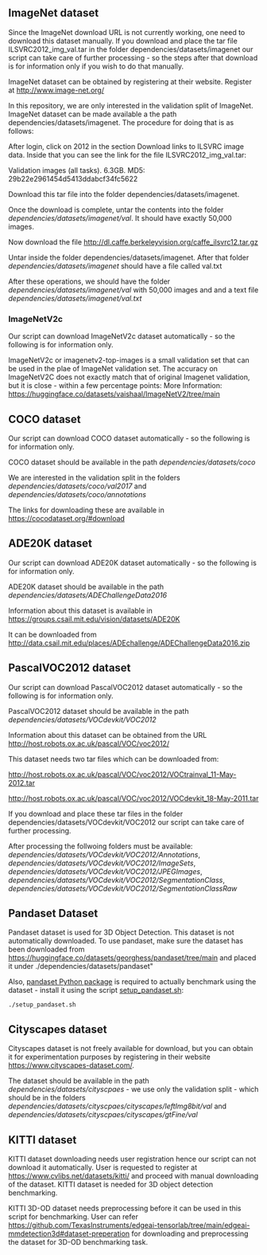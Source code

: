 
## ImageNet dataset 
Since the ImageNet download URL is not currently working, one need to download this dataset manually. If you download and place the tar file ILSVRC2012_img_val.tar in the folder dependencies/datasets/imagenet our script can take care of further processing - so the steps after that download is for information only if you wish to do that manually.

ImageNet dataset can be obtained by registering at their website. Register at http://www.image-net.org/

In this repository, we are only interested in the validation split of ImageNet. ImageNet dataset can be made available a the path dependencies/datasets/imagenet. The procedure for doing that is as follows:

After login, click on 2012 in the section Download links to ILSVRC image data.  Inside that you can see the link for the file ILSVRC2012_img_val.tar:

Validation images (all tasks). 6.3GB. MD5: 29b22e2961454d5413ddabcf34fc5622

Download this tar file into the folder dependencies/datasets/imagenet. 

Once the download is complete, untar the contents into the folder *dependencies/datasets/imagenet/val*. It should have exactly 50,000 images.

Now download the file http://dl.caffe.berkeleyvision.org/caffe_ilsvrc12.tar.gz

Untar inside the folder dependencies/datasets/imagenet. After that folder *dependencies/datasets/imagenet* should have a file called val.txt

After these operations, we should have the folder *dependencies/datasets/imagenet/val* with 50,000 images and and a text file  *dependencies/datasets/imagenet/val.txt*

### ImageNetV2c
Our script can download ImageNetV2c dataset automatically - so the following is for information only.

ImageNetV2c or imagenetv2-top-images is a small validation set that can be used in the plae of ImageNet validation set. 
The accuracy on ImageNetV2C does not exactly match that of original Imagenet validation, but it is close - within a few percentage points: 
More Information: https://huggingface.co/datasets/vaishaal/ImageNetV2/tree/main

## COCO dataset
Our script can download COCO dataset automatically - so the following is for information only.

COCO dataset should be available in the path *dependencies/datasets/coco* 

We are interested in the validation split in the folders *dependencies/datasets/coco/val2017* and *dependencies/datasets/coco/annotations*

The links for downloading these are available in https://cocodataset.org/#download

## ADE20K dataset
Our script can download ADE20K dataset automatically - so the following is for information only.

ADE20K dataset should be available in the path *dependencies/datasets/ADEChallengeData2016*

Information about this dataset is available in https://groups.csail.mit.edu/vision/datasets/ADE20K

It can be downloaded from http://data.csail.mit.edu/places/ADEchallenge/ADEChallengeData2016.zip
        
## PascalVOC2012 dataset
Our script can download PascalVOC2012 dataset automatically - so the following is for information only.

PascalVOC2012 dataset should be available in the path *dependencies/datasets/VOCdevkit/VOC2012*

Information about this dataset can be obtained from the URL http://host.robots.ox.ac.uk/pascal/VOC/voc2012/

This dataset needs two tar files which can be downloaded from: 

http://host.robots.ox.ac.uk/pascal/VOC/voc2012/VOCtrainval_11-May-2012.tar

http://host.robots.ox.ac.uk/pascal/VOC/voc2012/VOCdevkit_18-May-2011.tar

If you download and place these tar files in the folder dependencies/datasets/VOCdevkit/VOC2012 our script can take care of further processing.

After processing the follwoing folders must be available: *dependencies/datasets/VOCdevkit/VOC2012/Annotations*, *dependencies/datasets/VOCdevkit/VOC2012/ImageSets*, *dependencies/datasets/VOCdevkit/VOC2012/JPEGImages*, *dependencies/datasets/VOCdevkit/VOC2012/SegmentationClass*, *dependencies/datasets/VOCdevkit/VOC2012/SegmentationClassRaw*

## Pandaset Dataset
Pandaset dataset is used for 3D Object Detection. This dataset is not automatically downloaded. To use pandaset, make sure the dataset has been downloaded from https://huggingface.co/datasets/georghess/pandaset/tree/main and placed it under ./dependencies/datasets/pandaset"

Also, [pandaset Python package](https://github.com/scaleapi/pandaset-devkit/tree/master/python) is required to actually benchmark using the dataset - install it using the script [setup_pandaset.sh](../setup_pandaset.sh):
```
./setup_pandaset.sh
```

## Cityscapes dataset
Cityscapes dataset  is not freely available for download, but you can obtain it for experimentation purposes by registering in their website https://www.cityscapes-dataset.com/.

The dataset should be available in the path *dependencies/datasets/cityscpaes* - we use only the validation split - which should be in the folders *dependencies/datasets/cityscpaes/cityscapes/leftImg8bit/val* and *dependencies/datasets/cityscpaes/cityscapes/gtFine/val*<br>


## KITTI dataset
KITTI dataset downloading needs user registration hence our script can not download it automatically. User is requested to register at
https://www.cvlibs.net/datasets/kitti/ and proceed with manual downloading of the dataset. KITTI dataset is needed for 3D object detection benchmarking.

KITTI 3D-OD dataset needs preprocessing before it can be used in this script for benchmarking. User can refer https://github.com/TexasInstruments/edgeai-tensorlab/tree/main/edgeai-mmdetection3d#dataset-preperation for downloading and preprocessing the dataset for 3D-OD benchmarking task.   

